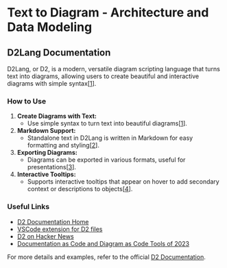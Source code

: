 # Text to Diagram - Architecture and Data Modeling

## D2Lang Documentation

D2Lang, or D2, is a modern, versatile diagram scripting language that turns text into diagrams, allowing users to create beautiful and interactive diagrams with simple syntax[[1](https://github.com/terrastruct/d2)].

### How to Use

1. **Create Diagrams with Text:**
   - Use simple syntax to turn text into beautiful diagrams[[1](https://github.com/terrastruct/d2)].
2. **Markdown Support:**
   - Standalone text in D2Lang is written in Markdown for easy formatting and styling[[2](https://github.com/terrastruct/d2-vscode)].
3. **Exporting Diagrams:**
   - Diagrams can be exported in various formats, useful for presentations[[3](https://news.ycombinator.com/item?id=34064921)].
4. **Interactive Tooltips:**
   - Supports interactive tooltips that appear on hover to add secondary context or descriptions to objects[[4](https://news.ycombinator.com/item?id=33704254)].

### Useful Links

- [D2 Documentation Home](https://github.com/terrastruct/d2)
- [VSCode extension for D2 files](https://github.com/terrastruct/d2-vscode)
- [D2 on Hacker News](https://news.ycombinator.com/item?id=33704254)
- [Documentation as Code and Diagram as Code Tools of 2023](https://www.workingsoftware.dev/documentation-as-code-tools/)

For more details and examples, refer to the official [D2 Documentation](https://github.com/terrastruct/d2).
